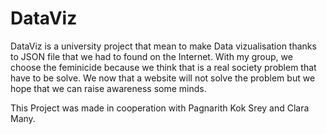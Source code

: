 # DataViz

DataViz is a university project that mean to make Data vizualisation thanks to JSON file that we had to found on the Internet.
With my group, we choose the feminicide because we think that is a real society problem that have to be solve. We now that a website will not solve the problem but we hope that we can raise awareness some minds.

This Project was made in cooperation with Pagnarith Kok Srey and Clara Many.
